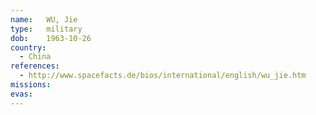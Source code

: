 ```yaml
---
name:	WU, Jie
type:	military
dob:	1963-10-26
country:
  - China
references:
  - http://www.spacefacts.de/bios/international/english/wu_jie.htm
missions:
evas:
---
```

